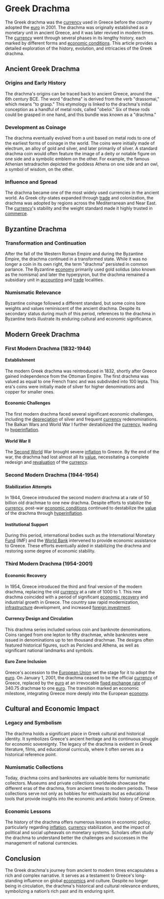 # Greek Drachma

The Greek drachma was the [currency](../c/currency.md) used in Greece before the country adopted the [euro](../e/euro.md) in 2001. The drachma was originally established as a monetary unit in ancient Greece, and it was later revived in modern times. The [currency](../c/currency.md) went through several phases in its lengthy history, each marked by different forms and [economic conditions](../e/economic_conditions.md). This article provides a detailed exploration of the history, evolution, and intricacies of the Greek drachma.

## Ancient Greek Drachma

### Origins and Early History

The drachma's origins can be traced back to ancient Greece, around the 6th century BCE. The word "drachma" is derived from the verb "drassomai," which means "to grasp." This etymology is linked to the drachma's initial conception as a handful of metal rods, called "obeloi." Six of these rods could be grasped in one hand, and this bundle was known as a "drachma." 

### Development as Coinage

The drachma eventually evolved from a unit based on metal rods to one of the earliest forms of coinage in the world. The coins were initially made of electrum, an alloy of gold and silver, and later primarily of silver. A standard drachma coin would often feature the image of a deity or notable figure on one side and a symbolic emblem on the other. For example, the famous Athenian tetradrachm depicted the goddess Athena on one side and an owl, a symbol of wisdom, on the other.

### Influence and Spread

The drachma became one of the most widely used currencies in the ancient world. As Greek city-states expanded through [trade](../t/trade.md) and colonization, the drachma was adopted by regions across the Mediterranean and Near East. The [currency](../c/currency.md)'s stability and the weight standard made it highly trusted in [commerce](../c/commerce.md).

## Byzantine Drachma

### Transformation and Continuation

After the fall of the Western Roman Empire and during the Byzantine Empire, the drachma continued in a transformed state. While it was no longer a coin in its own right, the term "drachma" persisted in common parlance. The Byzantine [economy](../e/economy.md) primarily used gold solidus (also known as the nomisma) and later the hyperpyron, but the drachma remained a subsidiary unit in [accounting](../a/accounting.md) and [trade](../t/trade.md) localities.

### Numismatic Relevance

Byzantine coinage followed a different standard, but some coins bore weights and values reminiscent of the ancient drachma. Despite its secondary status during much of this period, references to the drachma in Byzantine texts illustrate its enduring cultural and economic significance.

## Modern Greek Drachma

### First Modern Drachma (1832-1944)

#### Establishment

The modern Greek drachma was reintroduced in 1832, shortly after Greece gained independence from the Ottoman Empire. The first drachma was valued as equal to one French franc and was subdivided into 100 lepta. This era's coins were initially made of silver for higher denominations and copper for smaller ones.

#### Economic Challenges

The first modern drachma faced several significant economic challenges, including the [depreciation](../d/depreciation.md) of silver and frequent [currency](../c/currency.md) redenominations. The Balkan Wars and World War I further destabilized the [currency](../c/currency.md), leading to [hyperinflation](../h/hyperinflation.md).

#### World War II

The [Second World](../s/second_world.md) War brought severe [inflation](../i/inflation.md) to Greece. By the end of the war, the drachma had lost almost all its [value](../v/value.md), necessitating a complete redesign and [revaluation](../r/revaluation.md) of the [currency](../c/currency.md).

### Second Modern Drachma (1944-1954)

#### Stabilization Attempts

In 1944, Greece introduced the second modern drachma at a rate of 50 billion old drachmae to one new drachma. Despite efforts to stabilize the [currency](../c/currency.md), post-war [economic conditions](../e/economic_conditions.md) continued to destabilize the [value](../v/value.md) of the drachma through [hyperinflation](../h/hyperinflation.md).

#### Institutional Support

During this period, international bodies such as the International Monetary [Fund](../f/fund.md) (IMF) and the [World Bank](../w/world_bank.md) intervened to provide economic assistance to Greece. These efforts eventually aided in stabilizing the drachma and restoring some degree of economic stability.

### Third Modern Drachma (1954-2001)

#### Economic Recovery

In 1954, Greece introduced the third and final version of the modern drachma, replacing the old [currency](../c/currency.md) at a rate of 1000 to 1. This new drachma coincided with a period of significant [economic recovery](../e/economic_recovery.md) and industrial growth in Greece. The country saw rapid modernization, [infrastructure](../i/infrastructure.md) development, and increased [foreign investment](../f/foreign_investment.md).

#### Currency Design and Circulation

This drachma series included various coin and banknote denominations. Coins ranged from one lepton to fifty drachmae, while banknotes were issued in denominations up to ten thousand drachmae. The designs often featured historical figures, such as Pericles and Athena, as well as significant national landmarks and symbols.

#### Euro Zone Inclusion

Greece's accession to the [European Union](../e/european_union_(eu).md) set the stage for it to adopt the [euro](../e/euro.md). On January 1, 2001, the drachma ceased to be the official [currency](../c/currency.md) of Greece, replaced by the [euro](../e/euro.md) at an irrevocable [fixed exchange rate](../f/fixed_exchange_rate.md) of 340.75 drachmae to one [euro](../e/euro.md). The transition marked an economic milestone, integrating Greece more deeply into the European [economy](../e/economy.md).

## Cultural and Economic Impact

### Legacy and Symbolism

The drachma holds a significant place in Greek cultural and historical identity. It symbolizes Greece's ancient heritage and its continuous struggle for economic sovereignty. The legacy of the drachma is evident in Greek literature, films, and educational curricula, where it often serves as a historical reference point.

### Numismatic Collections

Today, drachma coins and banknotes are valuable items for numismatic collectors. Museums and private collections worldwide showcase the different eras of the drachma, from ancient times to modern periods. These collections serve not only as hobbies for enthusiasts but as educational tools that provide insights into the economic and artistic history of Greece.

### Economic Lessons

The history of the drachma offers numerous lessons in economic policy, particularly regarding [inflation](../i/inflation.md), [currency](../c/currency.md) stabilization, and the impact of political and social upheavals on monetary systems. Scholars often study the drachma to understand better the challenges and successes in the management of national currencies.

## Conclusion

The Greek drachma's journey from ancient to modern times encapsulates a rich and complex narrative. It serves as a testament to Greece's long-standing influence on global [economics](../e/economics.md) and culture. Despite no longer being in circulation, the drachma's historical and cultural relevance endures, symbolizing a nation’s rich past and its enduring spirit.